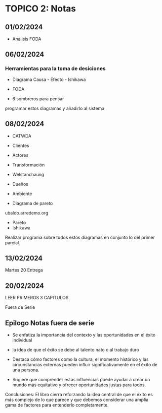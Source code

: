 # TOPICO 2: Notas

## 01/02/2024

- Analisis FODA

## 06/02/2024

### Herramientas para la toma de desiciones

- Diagrama Causa - Efecto - Ishikawa

- FODA

- 6 sombreros para pensar

programar estos diagramas y añadirlo al sistema

## 08/02/2024

- CATWDA

- Clientes
- Actores
- Transformación
- Welstanchaung
- Dueños
- Ambiente

- Diagrama de pareto

ubaldo.arredemo.org

- Pareto
- Ishikawa

Realizar programa sobre todos estos diagramas en conjunto lo del primer parcial.

## 13/02/2024

Martes 20 Entrega

## 20/02/2024

LEER PRIMEROS 3 CAPITULOS

Fuera de Serie

## Epilogo Notas fuera de serie

- Se enfatiza la importancia del contexto y las oportunidades en el éxito individual

- la idea de que el éxito se debe al talento nato o al trabajo duro

- Destaca cómo factores como la cultura, el momento histórico y las circunstancias externas pueden influir significativamente en el éxito de una persona.

- Sugiere que comprender estas influencias puede ayudar a crear un mundo más equitativo y ofrecer oportunidades justas para todos.

Conclusiones:
El libro cierra reforzando la idea central de que el éxito es más complejo de lo que parece y que debemos considerar una amplia gama de factores para entenderlo completamente.
